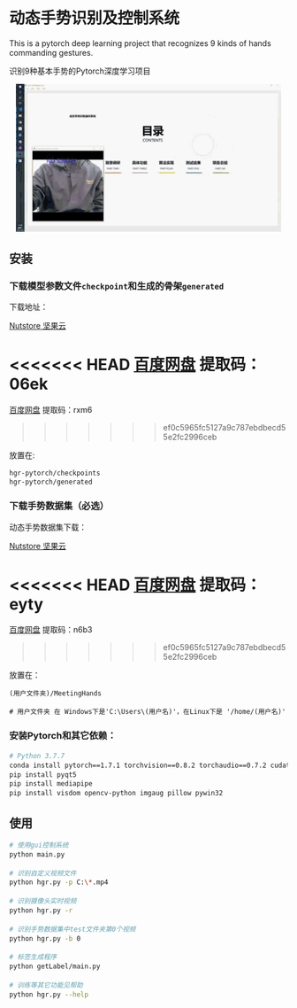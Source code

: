 # 动态手势识别及控制系统
This is a pytorch deep learning project that recognizes 9 kinds of hands commanding gestures.

识别9种基本手势的Pytorch深度学习项目

<p align="center">
    <img src="docs/intro.gif" width="480">
</p>


## 安装

### 下载模型参数文件`checkpoint`和生成的骨架`generated`
下载地址：

[Nutstore 坚果云](https://www.jianguoyun.com/p/DQrBFs8QjpCuCRjOoOsD )

<<<<<<< HEAD
[百度网盘](https://pan.baidu.com/s/1YOuGTDUlzsr9DypBevch9A )  提取码：06ek
=======
[百度网盘](https://pan.baidu.com/s/1b72F7haVz_-d6SnzYUVJfA )  提取码：rxm6
>>>>>>> ef0c5965fc5127a9c787ebdbecd55e2fc2996ceb

放置在:

```
hgr-pytorch/checkpoints
hgr-pytorch/generated
```


### 下载手势数据集（必选）

动态手势数据集下载：

[Nutstore 坚果云](https://www.jianguoyun.com/p/Dc1XE3EQiZCuCRjIoOsD )

<<<<<<< HEAD
[百度网盘](https://pan.baidu.com/s/1QyrOQn4GRVV2or5_D5iaYQ )  提取码：eyty
=======
[百度网盘](https://pan.baidu.com/s/1DFJNiXyye12AHnofO10saQ )  提取码：n6b3
>>>>>>> ef0c5965fc5127a9c787ebdbecd55e2fc2996ceb

放置在：
```
(用户文件夹)/MeetingHands

# 用户文件夹 在 Windows下是'C:\Users\(用户名)'，在Linux下是 '/home/(用户名)'
```

### 安装Pytorch和其它依赖：
```bash
# Python 3.7.7
conda install pytorch==1.7.1 torchvision==0.8.2 torchaudio==0.7.2 cudatoolkit=10.2 -c pytorch
pip install pyqt5
pip install mediapipe
pip install visdom opencv-python imgaug pillow pywin32
```

## 使用
```bash
# 使用gui控制系统
python main.py

# 识别自定义视频文件 
python hgr.py -p C:\*.mp4

# 识别摄像头实时视频
python hgr.py -r

# 识别手势数据集中test文件夹第0个视频
python hgr.py -b 0

# 标签生成程序
python getLabel/main.py

# 训练等其它功能见帮助
python hgr.py --help
```

